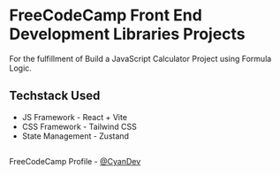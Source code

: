 # FreeCodeCamp Front End Development Libraries Projects

For the fulfillment of Build a JavaScript Calculator Project using Formula Logic.

## Techstack Used

- JS Framework - React + Vite
- CSS Framework - Tailwind CSS
- State Management - Zustand

##

FreeCodeCamp Profile - [@CyanDev](https://www.freecodecamp.org/CyanDev)
